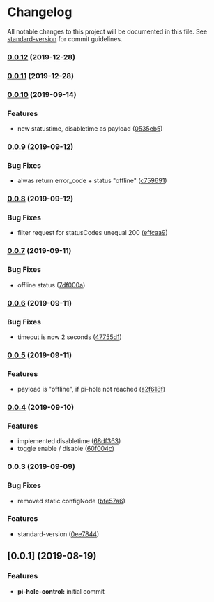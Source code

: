 # Changelog

All notable changes to this project will be documented in this file. See [standard-version](https://github.com/conventional-changelog/standard-version) for commit guidelines.

### [0.0.12](https://github.com/naimo84/node-red-contrib-pi-hole-remote/compare/v0.0.11...v0.0.12) (2019-12-28)

### [0.0.11](https://github.com/naimo84/node-red-contrib-pi-hole-remote/compare/v0.0.10...v0.0.11) (2019-12-28)

### [0.0.10](https://github.com/naimo84/node-red-contrib-pi-hole-remote/compare/v0.0.9...v0.0.10) (2019-09-14)


### Features

* new statustime, disabletime as payload ([0535eb5](https://github.com/naimo84/node-red-contrib-pi-hole-remote/commit/0535eb5))

### [0.0.9](https://github.com/naimo84/node-red-contrib-pi-hole-remote/compare/v0.0.8...v0.0.9) (2019-09-12)


### Bug Fixes

* alwas return error_code + status "offline" ([c759691](https://github.com/naimo84/node-red-contrib-pi-hole-remote/commit/c759691))

### [0.0.8](https://github.com/naimo84/node-red-contrib-pi-hole-remote/compare/v0.0.7...v0.0.8) (2019-09-12)


### Bug Fixes

* filter request for statusCodes unequal 200 ([effcaa9](https://github.com/naimo84/node-red-contrib-pi-hole-remote/commit/effcaa9))

### [0.0.7](https://github.com/naimo84/node-red-contrib-pi-hole-remote/compare/v0.0.6...v0.0.7) (2019-09-11)


### Bug Fixes

* offline status ([7df000a](https://github.com/naimo84/node-red-contrib-pi-hole-remote/commit/7df000a))

### [0.0.6](https://github.com/naimo84/node-red-contrib-pi-hole-remote/compare/v0.0.5...v0.0.6) (2019-09-11)


### Bug Fixes

* timeout is now 2 seconds ([47755d1](https://github.com/naimo84/node-red-contrib-pi-hole-remote/commit/47755d1))

### [0.0.5](https://github.com/naimo84/node-red-contrib-pi-hole-remote/compare/v0.0.4...v0.0.5) (2019-09-11)


### Features

* payload is "offline", if pi-hole not reached ([a2f618f](https://github.com/naimo84/node-red-contrib-pi-hole-remote/commit/a2f618f))

### [0.0.4](https://github.com/naimo84/node-red-contrib-pi-hole-remote/compare/v0.0.3...v0.0.4) (2019-09-10)


### Features

* implemented disabletime ([68df363](https://github.com/naimo84/node-red-contrib-pi-hole-remote/commit/68df363))
* toggle enable / disable ([60f004c](https://github.com/naimo84/node-red-contrib-pi-hole-remote/commit/60f004c))

### 0.0.3 (2019-09-09)


### Bug Fixes

* removed static configNode ([bfe57a6](https://github.com/naimo84/node-red-contrib-pi-hole-remote/commit/bfe57a6))


### Features

* standard-version ([0ee7844](https://github.com/naimo84/node-red-contrib-pi-hole-remote/commit/0ee7844))

<a name="0.0.1"></a>
## [0.0.1] (2019-08-19)

### Features

* **pi-hole-control:** initial commit